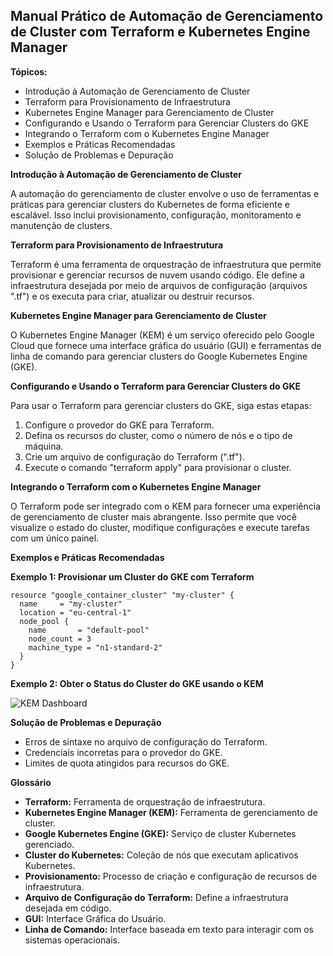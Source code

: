 ## Manual Prático de Automação de Gerenciamento de Cluster com Terraform e Kubernetes Engine Manager

**Tópicos:**

* Introdução à Automação de Gerenciamento de Cluster
* Terraform para Provisionamento de Infraestrutura
* Kubernetes Engine Manager para Gerenciamento de Cluster
* Configurando e Usando o Terraform para Gerenciar Clusters do GKE
* Integrando o Terraform com o Kubernetes Engine Manager
* Exemplos e Práticas Recomendadas
* Solução de Problemas e Depuração

**Introdução à Automação de Gerenciamento de Cluster**

A automação do gerenciamento de cluster envolve o uso de ferramentas e práticas para gerenciar clusters do Kubernetes de forma eficiente e escalável. Isso inclui provisionamento, configuração, monitoramento e manutenção de clusters.

**Terraform para Provisionamento de Infraestrutura**

Terraform é uma ferramenta de orquestração de infraestrutura que permite provisionar e gerenciar recursos de nuvem usando código. Ele define a infraestrutura desejada por meio de arquivos de configuração (arquivos ".tf") e os executa para criar, atualizar ou destruir recursos.

**Kubernetes Engine Manager para Gerenciamento de Cluster**

O Kubernetes Engine Manager (KEM) é um serviço oferecido pelo Google Cloud que fornece uma interface gráfica do usuário (GUI) e ferramentas de linha de comando para gerenciar clusters do Google Kubernetes Engine (GKE).

**Configurando e Usando o Terraform para Gerenciar Clusters do GKE**

Para usar o Terraform para gerenciar clusters do GKE, siga estas etapas:

1. Configure o provedor do GKE para Terraform.
2. Defina os recursos do cluster, como o número de nós e o tipo de máquina.
3. Crie um arquivo de configuração do Terraform (".tf").
4. Execute o comando "terraform apply" para provisionar o cluster.

**Integrando o Terraform com o Kubernetes Engine Manager**

O Terraform pode ser integrado com o KEM para fornecer uma experiência de gerenciamento de cluster mais abrangente. Isso permite que você visualize o estado do cluster, modifique configurações e execute tarefas com um único painel.

**Exemplos e Práticas Recomendadas**

**Exemplo 1: Provisionar um Cluster do GKE com Terraform**

```
resource "google_container_cluster" "my-cluster" {
  name     = "my-cluster"
  location = "eu-central-1"
  node_pool {
    name       = "default-pool"
    node_count = 3
    machine_type = "n1-standard-2"
  }
}
```

**Exemplo 2: Obter o Status do Cluster do GKE usando o KEM**

![KEM Dashboard](https://cloud.google.com/kubernetes-engine/docs/how-to/monitoring-logging/user-guide#resource-manager_1)

**Solução de Problemas e Depuração**

* Erros de sintaxe no arquivo de configuração do Terraform.
* Credenciais incorretas para o provedor do GKE.
* Limites de quota atingidos para recursos do GKE.

**Glossário**

* **Terraform:** Ferramenta de orquestração de infraestrutura.
* **Kubernetes Engine Manager (KEM):** Ferramenta de gerenciamento de cluster.
* **Google Kubernetes Engine (GKE):** Serviço de cluster Kubernetes gerenciado.
* **Cluster do Kubernetes:** Coleção de nós que executam aplicativos Kubernetes.
* **Provisionamento:** Processo de criação e configuração de recursos de infraestrutura.
* **Arquivo de Configuração do Terraform:** Define a infraestrutura desejada em código.
* **GUI:** Interface Gráfica do Usuário.
* **Linha de Comando:** Interface baseada em texto para interagir com os sistemas operacionais.